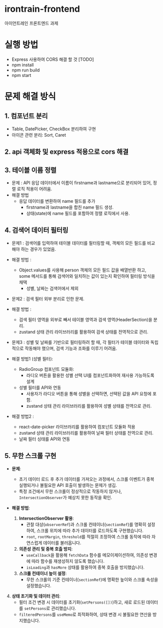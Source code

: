 # irontrain-frontend

아이언트레인 프론트엔드 과제

# 실행 방법

- Express 사용하여 CORS 해결 할 것 [TODO]
- npm install
- npm run build
- npm start

# 문제 해결 방식

## 1. 컴포넌트 분리

- Table, DatePicker, CheckBox 분리하여 구현
- 아이콘 관련 분리: Sort, Caret

## 2. api 객체화 및 express 적용으로 cors 해결

## 3. 테이블 이름 정렬

- 문제 : API 응답 데이터에서 이름이 firstname과 lastname으로 분리되어 있어, 정렬 로직 적용이 어려움.
- 해결 방법
  - 응답 데이터를 변환하여 name 필드를 추가
    - firstname과 lastname을 합친 name 필드 생성.
    - 상태(state)에 name 필드를 포함하여 정렬 로직에서 사용.

## 4. 검색어 데이터 필터링

- 문제1 : 검색어를 입력하여 테이블 데이터를 필터링할 때, 객체의 모든 필드를 비교해야 하는 경우가 있었음.
- 해결 방법 :

  - Object.values를 사용해 person 객체의 모든 필드 값을 배열반환 하고, some 메서드를 통해 검색어와 일치하는 값이 있는지 확인하여 필터링 방식을 채택
    - 성별, 날짜는 검색어에서 제외

- 문제2 : 검색 필터 외부 분리로 인한 문제.
- 해결 방법 :

  - 검색 필터 영역을 외부로 빼서 테이블 영역과 검색 영역(HeaderSection)을 분리.
  - zustand 상태 관리 라이브러리를 활용하여 검색 상태를 전역적으로 관리.

- 문제3 : 성별 및 날짜를 기반으로 필터링하려 할 때, 각 필터가 테이블 데이터와 독립적으로 작동해야 했으며, 검색 기능과 조화를 이루기 어려움.
- 해결 방법1 (성별 필터):
  - RadioGroup 컴포넌트 모듈화:
    - 라디오 버튼을 활용한 성별 선택 UI를 컴포넌트화하여 재사용 가능하도록 설계
  - 성별 필터를 API와 연동
    - 사용자가 라디오 버튼을 통해 성별을 선택하면, 선택된 값을 API 요청에 포함.
    - zustand 상태 관리 라이브러리를 활용하여 성별 상태를 전역으로 관리.
- 해결 방법2 :
  - react-date-picker 라이브러리를 활용하여 컴포넌트 모듈화 적용
  - zustand 상태 관리 라이브러리를 활용하여 날짜 필터 상태를 전역으로 관리.
  - 날짜 필터 싱태를 API와 연동

## 5. 무한 스크롤 구현

- **문제**:

  - 초기 데이터 로드 후 추가 데이터를 가져오는 과정에서, 스크롤 이벤트가 중복 실행되거나 불필요한 API 호출이 발생하는 문제가 생김.
  - 특정 조건에서 무한 스크롤이 정상적으로 작동하지 않거나, `IntersectionObserver`가 예상치 못한 동작을 확인.

- **해결 방법**:
  1. **IntersectionObserver 활용**:
     - 관찰 대상(`observerRef`)과 스크롤 컨테이너(`sectionRef`)를 명확히 설정하여, 스크롤 위치에 따라 추가 데이터를 로드하도록 구현했습니다.
     - `root`, `rootMargin`, `threshold`를 적절히 조정하여 스크롤 동작에 따라 자연스럽게 데이터를 불러옵니다.
  2. **의존성 관리 및 중복 호출 방지**:
     - `useCallback`을 활용해 `fetchData` 함수를 메모이제이션하여, 의존성 변경에 따라 함수를 재생성하지 않도록 했습니다.
     - `isLoading`과 `hasMore` 상태를 활용하여 중복 호출을 방지했습니다.
  3. **스크롤 컨테이너 높이 설정**:
     - 무한 스크롤의 기준 컨테이너(`sectionRef`)에 명확한 높이와 스크롤 속성을 설정했습니다.

4. **상태 초기화 및 데이터 관리**:
   - 필터 조건 변경 시 데이터를 초기화(`setPersons([])`)하고, 새로 로드된 데이터를 `setPersons`로 관리했습니다.
   - `filteredPersons`를 `useMemo`로 최적화하여, 상태 변경 시 불필요한 연산을 방지했습니다.
